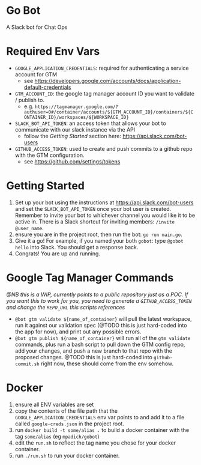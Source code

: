 # Go Bot

A Slack bot for Chat Ops

# Required Env Vars

- `GOOGLE_APPLICATION_CREDENTIALS`: required for authenticating a service account for GTM
  - see https://developers.google.com/accounts/docs/application-default-credentials
- `GTM_ACCOUNT_ID`: the google tag manager account ID you want to validate / publish to.
  - e.g. `https://tagmanager.google.com/?authuser=0#/container/accounts/${GTM_ACCOUNT_ID}/containers/${CONTAINER_ID}/workspaces/${WORKSPACE_ID}`
- `SLACK_BOT_API_TOKEN`: an access token that allows your bot to communicate with our slack instance via the API
  - follow the _Getting Started_ section here: https://api.slack.com/bot-users
- `GITHUB_ACCESS_TOKEN`: used to create and push commits to a github repo with the GTM configuration.
  - see https://github.com/settings/tokens

# Getting Started

1. Set up your bot using the instructions at https://api.slack.com/bot-users and set the `SLACK_BOT_API_TOKEN` once your bot user is created. Remember to invite your bot to whichever channel you would like it to be active in. There is a Slack shortcut for inviting members: `/invite @user_name`.
1. ensure you are in the project root, then run the bot: `go run main.go`.
1. Give it a go! For example, if you named your both `gobot`: type `@gobot hello` into Slack. You should get a response back.
1. Congrats! You are up and running.

# Google Tag Manager Commands

_@NB this is a WIP, currently points to a public repository just as a POC. If you want this to work for you, you need to generate a `GITHUB_ACCESS_TOKEN` and change the `REPO_URL` this scripts references_

- `@bot gtm validate ${name_of_container}` will pull the latest workspace, run it against our validation spec (@TODO this is just hard-coded into the app for now), and print out any possible errors.
- `@bot gtm publish ${name_of_container}` will run all of the `gtm validate` commands, plus run a bash script to pull down the GTM config repo, add your changes, and push a new branch to that repo with the proposed changes. @TODO this is just hard-coded into `github-commit.sh` right now, these should come from the env somehow.

# Docker

1. ensure all ENV variables are set
1. copy the contents of the file path that the `GOOGLE_APPLICATION_CREDENTIALS` env var points to and add it to a file called `google-creds.json` in the project root.
1. run `docker build -t some/alias .` to build a docker container with the tag `some/alias` (eg `mpadich/gobot`)
1. edit the `run.sh` to reflect the tag name you chose for your docker container.
1. run `./run.sh` to run your docker container.
